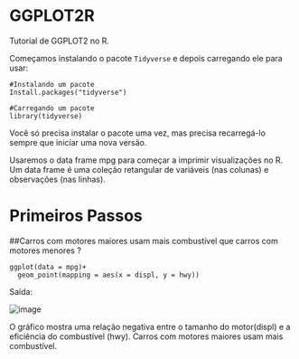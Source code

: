 # GGPLOT2R
Tutorial de GGPLOT2 no R.

Começamos instalando o pacote `Tidyverse` e depois carregando ele para usar:

```
#Instalando um pacote
Install.packages("tidyverse")
```

```
#Carregando um pacote
library(tidyverse)
```

Você só precisa instalar o pacote uma vez, mas precisa recarregá-lo sempre que iniciar uma nova versão.

Usaremos o data frame mpg para começar a imprimir visualizações no R. Um data frame é uma coleção retangular de variáveis (nas colunas) e observações (nas linhas).

# Primeiros Passos

##Carros com motores maiores usam mais combustível que carros com motores menores ?

```
ggplot(data = mpg)+
  geom_point(mapping = aes(x = displ, y = hwy))
```

Saída:

![image](https://user-images.githubusercontent.com/84130785/179041839-6a4024f0-fa10-4eb6-a549-73aab8136184.png)

O gráfico mostra uma relação negativa entre o tamanho do motor(displ) e a eficiência do combustível (hwy). Carros com motores maiores usam mais combustível.









